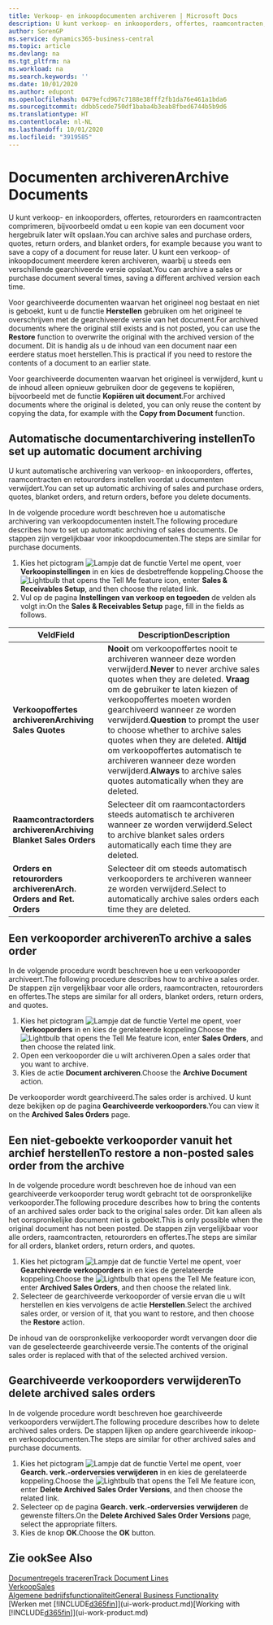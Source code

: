 ```yaml
---
title: Verkoop- en inkoopdocumenten archiveren | Microsoft Docs
description: U kunt verkoop- en inkooporders, offertes, raamcontracten, retourorders en raamcontracten archiveren en u kunt het gearchiveerde document gebruiken om het document waaruit het is gearchiveerd, opnieuw te maken.
author: SorenGP
ms.service: dynamics365-business-central
ms.topic: article
ms.devlang: na
ms.tgt_pltfrm: na
ms.workload: na
ms.search.keywords: ''
ms.date: 10/01/2020
ms.author: edupont
ms.openlocfilehash: 0479efcd967c7188e38fff2fb1da76e461a1bda6
ms.sourcegitcommit: ddbb5cede750df1baba4b3eab8fbed6744b5b9d6
ms.translationtype: HT
ms.contentlocale: nl-NL
ms.lasthandoff: 10/01/2020
ms.locfileid: "3919585"
---
```

# <a name="archive-documents"></a><span data-ttu-id="7150d-103">Documenten archiveren</span><span class="sxs-lookup"><span data-stu-id="7150d-103">Archive Documents</span></span>
<span data-ttu-id="7150d-104">U kunt verkoop- en inkooporders, offertes, retourorders en raamcontracten comprimeren, bijvoorbeeld omdat u een kopie van een document voor hergebruik later wilt opslaan.</span><span class="sxs-lookup"><span data-stu-id="7150d-104">You can archive sales and purchase orders, quotes, return orders, and blanket orders, for example because you want to save a copy of a document for reuse later.</span></span> <span data-ttu-id="7150d-105">U kunt een verkoop- of inkoopdocument meerdere keren archiveren, waarbij u steeds een verschillende gearchiveerde versie opslaat.</span><span class="sxs-lookup"><span data-stu-id="7150d-105">You can archive a sales or purchase document several times, saving a different archived version each time.</span></span>

<span data-ttu-id="7150d-106">Voor gearchiveerde documenten waarvan het origineel nog bestaat en niet is geboekt, kunt u de functie **Herstellen** gebruiken om het origineel te overschrijven met de gearchiveerde versie van het document.</span><span class="sxs-lookup"><span data-stu-id="7150d-106">For archived documents where the original still exists and is not posted, you can use the **Restore** function to overwrite the original with the archived version of the document.</span></span> <span data-ttu-id="7150d-107">Dit is handig als u de inhoud van een document naar een eerdere status moet herstellen.</span><span class="sxs-lookup"><span data-stu-id="7150d-107">This is practical if you need to restore the contents of a document to an earlier state.</span></span>

<span data-ttu-id="7150d-108">Voor gearchiveerde documenten waarvan het origineel is verwijderd, kunt u de inhoud alleen opnieuw gebruiken door de gegevens te kopiëren, bijvoorbeeld met de functie **Kopiëren uit document**.</span><span class="sxs-lookup"><span data-stu-id="7150d-108">For archived documents where the original is deleted, you can only reuse the content by copying the data, for example with the **Copy from Document** function.</span></span>   

## <a name="to-set-up-automatic-document-archiving"></a><span data-ttu-id="7150d-109">Automatische documentarchivering instellen</span><span class="sxs-lookup"><span data-stu-id="7150d-109">To set up automatic document archiving</span></span>  
<span data-ttu-id="7150d-110">U kunt automatische archivering van verkoop- en inkooporders, offertes, raamcontracten en retourorders instellen voordat u documenten verwijdert.</span><span class="sxs-lookup"><span data-stu-id="7150d-110">You can set up automatic archiving of sales and purchase orders, quotes, blanket orders, and return orders, before you delete documents.</span></span>

<span data-ttu-id="7150d-111">In de volgende procedure wordt beschreven hoe u automatische archivering van verkoopdocumenten instelt.</span><span class="sxs-lookup"><span data-stu-id="7150d-111">The following procedure describes how to set up automatic archiving of sales documents.</span></span> <span data-ttu-id="7150d-112">De stappen zijn vergelijkbaar voor inkoopdocumenten.</span><span class="sxs-lookup"><span data-stu-id="7150d-112">The steps are similar for purchase documents.</span></span>
1.  <span data-ttu-id="7150d-113">Kies het pictogram ![Lampje dat de functie Vertel me opent](media/ui-search/search_small.png "Vertel me wat u wilt doen"), voer **Verkoopinstellingen** in en kies de desbetreffende koppeling.</span><span class="sxs-lookup"><span data-stu-id="7150d-113">Choose the ![Lightbulb that opens the Tell Me feature](media/ui-search/search_small.png "Tell me what you want to do") icon, enter **Sales & Receivables Setup**, and then choose the related link.</span></span>
2. <span data-ttu-id="7150d-114">Vul op de pagina **Instellingen van verkoop en tegoeden** de velden als volgt in:</span><span class="sxs-lookup"><span data-stu-id="7150d-114">On the **Sales & Receivables Setup** page, fill in the fields as follows.</span></span>

|<span data-ttu-id="7150d-115">Veld</span><span class="sxs-lookup"><span data-stu-id="7150d-115">Field</span></span>|<span data-ttu-id="7150d-116">Description</span><span class="sxs-lookup"><span data-stu-id="7150d-116">Description</span></span>|
|-----|-----------|
|<span data-ttu-id="7150d-117">**Verkoopoffertes archiveren**</span><span class="sxs-lookup"><span data-stu-id="7150d-117">**Archiving Sales Quotes**</span></span>|<span data-ttu-id="7150d-118">**Nooit** om verkoopoffertes nooit te archiveren wanneer deze worden verwijderd.</span><span class="sxs-lookup"><span data-stu-id="7150d-118">**Never** to never archive sales quotes when they are deleted.</span></span> <span data-ttu-id="7150d-119">**Vraag** om de gebruiker te laten kiezen of verkoopoffertes moeten worden gearchiveerd wanneer ze worden verwijderd.</span><span class="sxs-lookup"><span data-stu-id="7150d-119">**Question** to prompt the user to choose whether to archive sales quotes when they are deleted.</span></span> <span data-ttu-id="7150d-120">**Altijd** om verkoopoffertes automatisch te archiveren wanneer deze worden verwijderd.</span><span class="sxs-lookup"><span data-stu-id="7150d-120">**Always** to archive sales quotes automatically when they are deleted.</span></span>|
|<span data-ttu-id="7150d-121">**Raamcontractorders archiveren**</span><span class="sxs-lookup"><span data-stu-id="7150d-121">**Archiving Blanket Sales Orders**</span></span>|<span data-ttu-id="7150d-122">Selecteer dit om raamcontactorders steeds automatisch te archiveren wanneer ze worden verwijderd.</span><span class="sxs-lookup"><span data-stu-id="7150d-122">Select to archive blanket sales orders automatically each time they are deleted.</span></span>|
|<span data-ttu-id="7150d-123">**Orders en retourorders archiveren**</span><span class="sxs-lookup"><span data-stu-id="7150d-123">**Arch. Orders and Ret. Orders**</span></span>|<span data-ttu-id="7150d-124">Selecteer dit om steeds automatisch verkooporders te archiveren wanneer ze worden verwijderd.</span><span class="sxs-lookup"><span data-stu-id="7150d-124">Select to automatically archive sales orders each time they are deleted.</span></span>|

## <a name="to-archive-a-sales-order"></a><span data-ttu-id="7150d-125">Een verkooporder archiveren</span><span class="sxs-lookup"><span data-stu-id="7150d-125">To archive a sales order</span></span>
<span data-ttu-id="7150d-126">In de volgende procedure wordt beschreven hoe u een verkooporder archiveert.</span><span class="sxs-lookup"><span data-stu-id="7150d-126">The following procedure describes how to archive a sales order.</span></span> <span data-ttu-id="7150d-127">De stappen zijn vergelijkbaar voor alle orders, raamcontracten, retourorders en offertes.</span><span class="sxs-lookup"><span data-stu-id="7150d-127">The steps are similar for all orders, blanket orders, return orders, and quotes.</span></span>

1.  <span data-ttu-id="7150d-128">Kies het pictogram ![Lampje dat de functie Vertel me opent](media/ui-search/search_small.png "Vertel me wat u wilt doen"), voer **Verkooporders** in en kies de gerelateerde koppeling.</span><span class="sxs-lookup"><span data-stu-id="7150d-128">Choose the ![Lightbulb that opens the Tell Me feature](media/ui-search/search_small.png "Tell me what you want to do") icon, enter **Sales Orders**, and then choose the related link.</span></span>  
2.  <span data-ttu-id="7150d-129">Open een verkooporder die u wilt archiveren.</span><span class="sxs-lookup"><span data-stu-id="7150d-129">Open a sales order that you want to archive.</span></span>  
3.  <span data-ttu-id="7150d-130">Kies de actie **Document archiveren**.</span><span class="sxs-lookup"><span data-stu-id="7150d-130">Choose the **Archive Document** action.</span></span>

<span data-ttu-id="7150d-131">De verkooporder wordt gearchiveerd.</span><span class="sxs-lookup"><span data-stu-id="7150d-131">The sales order is archived.</span></span> <span data-ttu-id="7150d-132">U kunt deze bekijken op de pagina **Gearchiveerde verkooporders**.</span><span class="sxs-lookup"><span data-stu-id="7150d-132">You can view it on the **Archived Sales Orders** page.</span></span>

## <a name="to-restore-a-non-posted-sales-order-from-the-archive"></a><span data-ttu-id="7150d-133">Een niet-geboekte verkooporder vanuit het archief herstellen</span><span class="sxs-lookup"><span data-stu-id="7150d-133">To restore a non-posted sales order from the archive</span></span>
<span data-ttu-id="7150d-134">In de volgende procedure wordt beschreven hoe de inhoud van een gearchiveerde verkooporder terug wordt gebracht tot de oorspronkelijke verkooporder.</span><span class="sxs-lookup"><span data-stu-id="7150d-134">The following procedure describes how to bring the contents of an archived sales order back to the original sales order.</span></span> <span data-ttu-id="7150d-135">Dit kan alleen als het oorspronkelijke document niet is geboekt.</span><span class="sxs-lookup"><span data-stu-id="7150d-135">This is only possible when the original document has not been posted.</span></span> <span data-ttu-id="7150d-136">De stappen zijn vergelijkbaar voor alle orders, raamcontracten, retourorders en offertes.</span><span class="sxs-lookup"><span data-stu-id="7150d-136">The steps are similar for all orders, blanket orders, return orders, and quotes.</span></span>

1. <span data-ttu-id="7150d-137">Kies het pictogram ![Lampje dat de functie Vertel me opent](media/ui-search/search_small.png "Vertel me wat u wilt doen"), voer **Gearchiveerde verkooporders** in en kies de gerelateerde koppeling.</span><span class="sxs-lookup"><span data-stu-id="7150d-137">Choose the ![Lightbulb that opens the Tell Me feature](media/ui-search/search_small.png "Tell me what you want to do") icon, enter **Archived Sales Orders**, and then choose the related link.</span></span>
2. <span data-ttu-id="7150d-138">Selecteer de gearchiveerde verkooporder of versie ervan die u wilt herstellen en kies vervolgens de actie **Herstellen**.</span><span class="sxs-lookup"><span data-stu-id="7150d-138">Select the archived sales order, or version of it, that you want to restore, and then choose the **Restore** action.</span></span>  

<span data-ttu-id="7150d-139">De inhoud van de oorspronkelijke verkooporder wordt vervangen door die van de geselecteerde gearchiveerde versie.</span><span class="sxs-lookup"><span data-stu-id="7150d-139">The contents of the original sales order is replaced with that of the selected archived version.</span></span>

## <a name="to-delete-archived-sales-orders"></a><span data-ttu-id="7150d-140">Gearchiveerde verkooporders verwijderen</span><span class="sxs-lookup"><span data-stu-id="7150d-140">To delete archived sales orders</span></span>
<span data-ttu-id="7150d-141">In de volgende procedure wordt beschreven hoe gearchiveerde verkooporders verwijdert.</span><span class="sxs-lookup"><span data-stu-id="7150d-141">The following procedure describes how to delete archived sales orders.</span></span> <span data-ttu-id="7150d-142">De stappen lijken op andere gearchiveerde inkoop- en verkoopdocumenten.</span><span class="sxs-lookup"><span data-stu-id="7150d-142">The steps are similar for other archived sales and purchase documents.</span></span>

1.  <span data-ttu-id="7150d-143">Kies het pictogram ![Lampje dat de functie Vertel me opent](media/ui-search/search_small.png "Vertel me wat u wilt doen"), voer **Gearch. verk.-orderversies verwijderen** in en kies de gerelateerde koppeling.</span><span class="sxs-lookup"><span data-stu-id="7150d-143">Choose the ![Lightbulb that opens the Tell Me feature](media/ui-search/search_small.png "Tell me what you want to do") icon, enter **Delete Archived Sales Order Versions**, and then choose the related link.</span></span>  
2.  <span data-ttu-id="7150d-144">Selecteer op de pagina **Gearch. verk.-orderversies verwijderen** de gewenste filters.</span><span class="sxs-lookup"><span data-stu-id="7150d-144">On the **Delete Archived Sales Order Versions** page, select the appropriate filters.</span></span>  
3.  <span data-ttu-id="7150d-145">Kies de knop **OK**.</span><span class="sxs-lookup"><span data-stu-id="7150d-145">Choose the **OK** button.</span></span>

## <a name="see-also"></a><span data-ttu-id="7150d-146">Zie ook</span><span class="sxs-lookup"><span data-stu-id="7150d-146">See Also</span></span>
[<span data-ttu-id="7150d-147">Documentregels traceren</span><span class="sxs-lookup"><span data-stu-id="7150d-147">Track Document Lines</span></span>](across-how-to-track-document-lines.md)  
[<span data-ttu-id="7150d-148">Verkoop</span><span class="sxs-lookup"><span data-stu-id="7150d-148">Sales</span></span>](sales-manage-sales.md)  
[<span data-ttu-id="7150d-149">Algemene bedrijfsfunctionaliteit</span><span class="sxs-lookup"><span data-stu-id="7150d-149">General Business Functionality</span></span>](ui-across-business-areas.md)  
<span data-ttu-id="7150d-150">[Werken met [!INCLUDE[d365fin](includes/d365fin_md.md)]](ui-work-product.md)</span><span class="sxs-lookup"><span data-stu-id="7150d-150">[Working with [!INCLUDE[d365fin](includes/d365fin_md.md)]](ui-work-product.md)</span></span>
